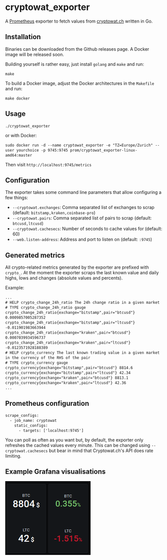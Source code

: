 # cryptowat_exporter

A [Prometheus](https://prometheus.io/) exporter to fetch values from [cryptowat.ch](https://cryptowat.ch) written in Go.

## Installation

Binaries can be downloaded from the Github releases page. A Docker image will be released soon.

Building yourself is rather easy, just install `golang` and `make` and run:

```
make
```

To build a Docker image, adjust the Docker architectures in the `Makefile` and run:

```
make docker
```

## Usage

```
./cryptowat_exporter
```

or with Docker:

```
sudo docker run -d --name cryptowat_exporter -e "TZ=Europe/Zurich" --user yourchoice -p 9745:9745 prom/cryptowat_exporter-linux-amd64:master
```

Then visit `http://localhost:9745/metrics`

## Configuration

The exporter takes some command line parameters that allow configuring a few things:

* `--cryptowat.exchanges`: Comma separated list of exchanges to scrap (default: `bitstamp,kraken,coinbase-pro`)
* `--cryptowat.pairs`: Comma separated list of pairs to scrap (default: `btcusd,ltcusd`) 
* `--cryptowat.cachesecs`: Number of seconds to cache values for (default: 60) 
* `--web.listen-address`: Address and port to listen on (default: `:9745`)

## Generated metrics

All crypto-related metrics generated by the exporter are prefixed with `crypto_`. At the moment the exporter scraps the last known value and daily highs, lows and changes (absolute values and percents).

Example:

```
...
# HELP crypto_change_24h_ratio The 24h change ratio in a given market
# TYPE crypto_change_24h_ratio gauge
crypto_change_24h_ratio{exchange="bitstamp",pair="btcusd"} 0.0009857005287352
crypto_change_24h_ratio{exchange="bitstamp",pair="ltcusd"} -0.011901983663944
crypto_change_24h_ratio{exchange="kraken",pair="btcusd"} 0.0007039934596737
crypto_change_24h_ratio{exchange="kraken",pair="ltcusd"} -0.0123571928188389
# HELP crypto_currency The last known trading value in a given market in the currency of the RHS of the pair
# TYPE crypto_currency gauge
crypto_currency{exchange="bitstamp",pair="btcusd"} 8814.6
crypto_currency{exchange="bitstamp",pair="ltcusd"} 42.34
crypto_currency{exchange="kraken",pair="btcusd"} 8813.1
crypto_currency{exchange="kraken",pair="ltcusd"} 42.36
...
```

## Prometheus configuration

```
scrape_configs:
  - job_name: cryptowat
    static_configs:
      - targets: ['localhost:9745']
```

You can poll as often as you want but, by default, the exporter only refreshes the cached values every minute. This can be changed using `--cryptowat.cachesecs` but bear in mind that Cryptowat.ch's API does rate limiting.

## Example Grafana visualisations

![One](grafana1.png)